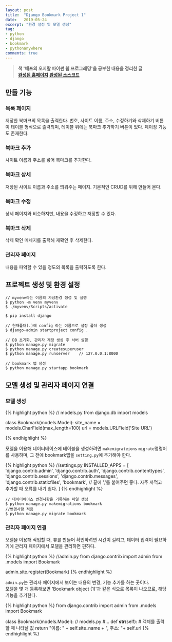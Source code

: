 ```yaml
---
layout: post
title:  "Django Bookmark Project 1"
date:   2019-05-24
excerpt: "환경 설정 및 모델 생성"
tag:
- python
- django
- bookmark
- pythonanywhere
comments: true
---
```


> **책 '배프의 오지랖 파이썬 웹 프로그래밍'을 공부한 내용을 정리한 글**<br>
> **<a href="http://glowingedge.pythonanywhere.com/bookmark/">완성된 홈페이지</a>**
>**<a href="https://github.com/glowingEdge/bookmark">완성된 소스코드</a>**

## 만들 기능

### 목록 페이지

저장한 북마크의 목록을 출력한다. 번호, 사이트 이름, 주소, 수정하기와 삭제하기 버튼이 테이블 형식으로 출력되며, 테이블 위에는 북마크 추가하기 버튼이 있다. 페이징 기능도 존재한다.

### 북마크 추가

사이트 이름과 주소를 넣어 북마크를 추가한다.

### 북마크 상세

저장된 사이트 이름과 주소를 띄워주는 페이지. 기본적인 CRUD를 위해 만들어 본다.

### 북마크 수정

상세 페이지와 비슷하지만, 내용을 수정하고 저장할 수 있다.

### 북마크 삭제

삭제 확인 메세지를 출력해 재확인 후 삭제한다.

### 관리자 페이지

내용을 파악할 수 있을 정도의 목록을 출력하도록 한다.


## 프로젝트 생성 및 환경 설정

    // myvenv라는 이름의 가상환경 생성 및 실행
    $ python -m venv myvenv
    $ ./myvenv/Scripts/activate

    $ pip install django

    // 현재폴더(.)에 config 라는 이름으로 설정 폴더 생성
    $ django-admin startproject config .

    // DB 초기화, 관리자 계정 생성 후 서버 실행
    $ python manage.py migrate
    $ python manage.py createsuperuser
    $ python manage.py runserver    // 127.0.0.1:8000

    // bookmark 앱 생성
    $ python manage.py startapp bookmark

## 모델 생성 및 관리자 페이지 연결

### 모델 생성

{% highlight python %}
// models.py
from django.db import models


class Bookmark(models.Model):
    site_name = models.CharField(max_length=100)
    url = models.URLField('Site URL')

{% endhighlight %}

모델을 이용해 데이터베이스에 테이블을 생성하려면 `makemigrateions` `migrate`명령어를 사용하며, 그 전에 bookmark앱을 `setting.py`에 추가해야 한다.

{% highlight python %}
//settings.py
INSTALLED_APPS = [
    'django.contrib.admin',
    'django.contrib.auth',
    'django.contrib.contenttypes',
    'django.contrib.sessions',
    'django.contrib.messages',
    'django.contrib.staticfiles',
    'bookmark',                     // 끝에 ','를 붙여주면 좋다. 자주 까먹고 추가할 때 오류를 내기 쉽다.
]
{% endhighlight %}

    // 데이터베이스 변경사항을 기록하는 파일 생성
    $ python manage.py makemigrations bookmark
    //변경사항 적용
    $ python manage.py migrate bookmark

### 관리자 페이지 연결

모델을 이용해 작업할 때, 뷰를 만들어 확인하려면 시간이 걸리고, 데이터 입력이 필요하기에 관리자 페이지에서 모델을 관리하면 편하다.

{% highlight python %}
//admin.py
from django.contrib import admin
from .models import Bookmark

admin.site.register(Bookmark)
{% endhighlight %}

`admin.py`는 관리자 페이지에서 보이는 내용의 변경, 기능 추가를 하는 곳이다.<br>
모델을 몇 개 등록해보면 'Bookmark object (1)'과 같은 식으로 목록이 나오므로, 해당 기능을 추가한다.

{% highlight python %}
from django.contrib import admin
from .models import Bookmark

class Bookmark(models.Model):
// models.py
#...
    def __str__(self):
        # 객체를 출력할 때 나타날 값
        return "이름: " + self.site_name + ", 주소: "+ self.url
{% endhighlight %}
